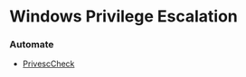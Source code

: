 # Windows Privilege Escalation
### Automate
- [PrivescCheck](https://github.com/itm4n/PrivescCheck)
